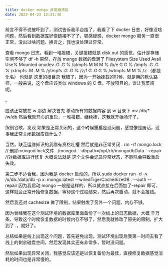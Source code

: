 ```yaml
---
title: docker mongo 异常崩溃后
date: 2022-04-23 12:31:48
---
```


前言不得不说被吓到了，测试告诉我平台挂了，我看了下 docker 日志，好像没啥问题，然后看到数据库好像链接不了了，顿感疑惑，docker mongo 服务一直很正常，没出过啥问题，换言之，我也没处理过异常。

查看 mongo 日志，看到一堆报错，关键报错就是 disk out 的感觉，估计是存储空间不够了 df -h 果然，存放 mongo 数据的盘满了 Filesystem Size Used Avail Use% Mounted onudev .G  .G % /atmpfs M M M % /b/e G G  % /tmpfs .G  .G % /xtmpfs .M  .M % /ytmpfs .G  .G % /z/f G .G G % /wtmpfs M  M % /z （都是化名） 也就是 这里的根目录 我错了，因为一开始挂载的时候，就是用的默认路径，一般来说，这个盘应该类似 windows 的 C 盘，不放项目的，谁让我菜鸡呢。

。

应该正常放在 w 那边 解决首先 移动所有的数据内容 到 w 目录下 mv /db/* /w/db 然后我就开心的重启，一堆报错，继续挂，这我就开始冷汗了。

照例谷歌，发现 如果是正常关闭的，这个时候重启是没问题，感觉像是废话，没事我正常关闭数据库做什么？

当然，缺乏运维知识的我哪有资格吐槽 然后就是非正常关闭 . rm -rf mongo.lock // 删除mongod.lock文件. ./mongod --dbpath=/opt/rh/mongodbData --repair //对数据库进行修复 大概说法就是 这个文件会记录异常状态，不删除会导致重启失效。

第二步不适合我，因为我是 docker 启动的，所以 sudo docker run -d -v /x/db:/data/db -p x: mongo:latest --wiredTigerCacheSizeGB . --auth --repair 因为我启动 mongo 一般是这样的，所以就直接在后面加了–repair 即可，这样就会正常开始修复数据，等待这个过程结束，然后再次启动，就不会报错。

然后我还对 cachesize 做了限制，结果触发了另外一个问题，内存不够。

因为曾经我在这个测试环境的数据库里面备份了一次线上的日志数据，大概  千万条，导致这个时候恢复数据的时候内存不够了，然后我就修改了原先的限制，扩大到了 .，就好了。

总结如果是线上出现这个问题，首先避免出现，测试环境出现后我第一时间去看了线上的剩余磁盘空间，然后发现其实还有非常多，暂时没问题。

然后如果出现异常关闭，我感觉应该还是以恢复备份为最佳，直接修复数据感觉消耗的时间也是非常慢的。
